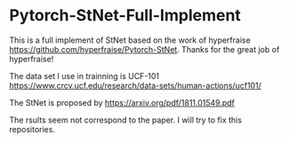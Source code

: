 # Pytorch-StNet-Full-Implement
This is a full implement of StNet based on the work of hyperfraise  https://github.com/hyperfraise/Pytorch-StNet. Thanks for the great job of hyperfraise!

The data set I use in trainning is UCF-101 https://www.crcv.ucf.edu/research/data-sets/human-actions/ucf101/

The StNet is proposed by https://arxiv.org/pdf/1811.01549.pdf
 
The rsults seem not correspond to the paper. I will try to fix this repositories.
